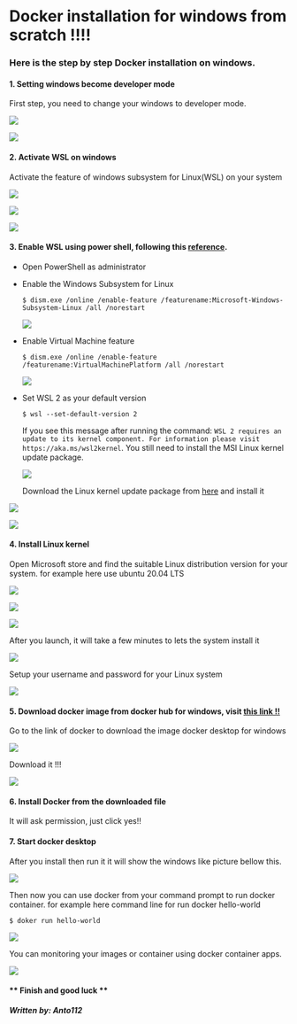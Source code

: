 # Docker installation for windows from scratch !!!!

### Here is the step by step Docker installation on windows.

#### 1. Setting windows become developer mode

First step, you need to change your windows to developer mode.

![](./Assets/3.png)

![](./Assets/4.png)

#### 2. Activate WSL on windows

Activate the feature of windows subsystem for Linux(WSL) on your system

![](./Assets/5.png)

![](./Assets/6.png)

![](./Assets/7.png)

#### 3. Enable WSL using power shell, following this [reference](https://docs.microsoft.com/en-us/windows/wsl/install-win10).

- Open PowerShell as administrator

- Enable the Windows Subsystem for Linux

  ```
  $ dism.exe /online /enable-feature /featurename:Microsoft-Windows-Subsystem-Linux /all /norestart
  ```

  ![](./Assets/8.png)

- Enable Virtual Machine feature

  ```
  $ dism.exe /online /enable-feature /featurename:VirtualMachinePlatform /all /norestart
  ```

  ![](./Assets/9.png)

- Set WSL 2 as your default version

  ```
  $ wsl --set-default-version 2
  ```

  If you see this message after running the command: `WSL 2 requires an update to its kernel component. For information please visit https://aka.ms/wsl2kernel`. You still need to install the MSI Linux kernel update package.

  ![](./Assets/10.png)

  Download the Linux kernel update package from [here](https://docs.microsoft.com/en-us/windows/wsl/wsl2-kernel) and install it

![](./Assets/Image.png)

![](./Assets/15.png)

#### 4. Install Linux kernel

Open Microsoft store and find the suitable Linux distribution version for your system. for example here use ubuntu 20.04 LTS

![](./Assets/11.png)

![](./Assets/12.png)

![](./Assets/17.png)

After you launch, it will take a few minutes to lets the system install it

![](./Assets/13.png)

Setup your username and password for your Linux system

![](./Assets/14.png)

#### 5. Download docker image from docker hub for windows, visit [this link !!](https://docs.docker.com/docker-for-windows/install/)

Go to the link of docker to download the image docker desktop for windows

![](./Assets/1.png)

Download it !!!

![](./Assets/2.png)



#### 6. Install Docker from the downloaded file

It will ask permission, just click yes!!

#### 7. Start docker desktop

After you install then run it it will show the windows like picture bellow this.

![](./Assets/20.png)

Then now you can use docker from your command prompt to run docker container. for example here command line for run docker hello-world

```
$ doker run hello-world
```

![](./Assets/21.png)

You can monitoring your images or container using docker container apps.

![](./Assets/22.png)

#### ** Finish and good luck **

***Written by: Anto112***